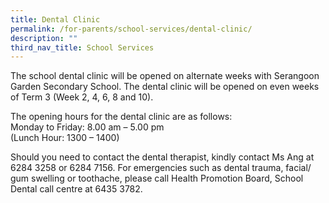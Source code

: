 ```yaml
---
title: Dental Clinic
permalink: /for-parents/school-services/dental-clinic/
description: ""
third_nav_title: School Services
---
```

The school dental clinic will be opened on alternate weeks with Serangoon Garden Secondary School. The dental clinic will be opened on even weeks of Term 3 (Week 2, 4, 6, 8 and 10).

  

The opening hours for the dental clinic are as follows: <br>
Monday to Friday: 8.00 am – 5.00 pm <br>
(Lunch Hour: 1300 – 1400)  

  

Should you need to contact the dental therapist, kindly contact Ms Ang at 6284 3258 or 6284 7156. For emergencies such as dental trauma, facial/ gum swelling or toothache, please call Health Promotion Board, School Dental call centre at 6435 3782.